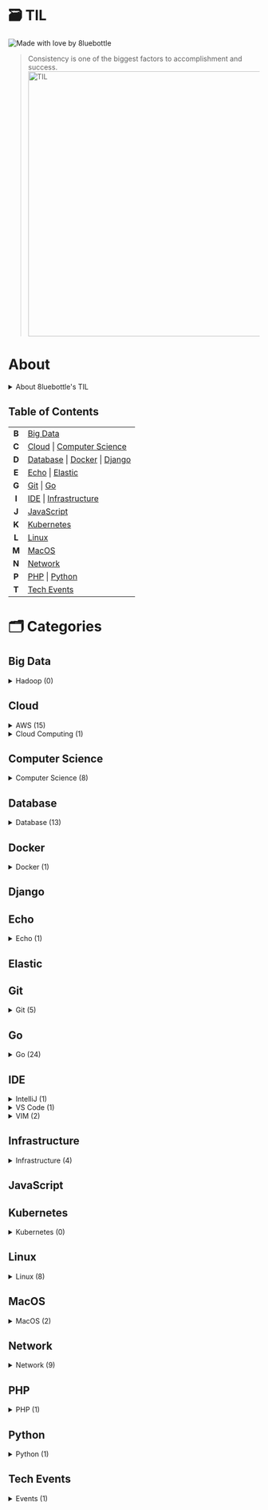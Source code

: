 # 🗃 TIL

![Made with love by 8luebottle](https://img.shields.io/badge/Made%20with%20%E2%9D%A4%EF%B8%8Fby-%208luebottle%20-blue)

> Consistency is one of the biggest factors to accomplishment and success.  
> <img width="530" alt="TIL" src="https://user-images.githubusercontent.com/48475824/72317542-f9361e80-36dc-11ea-9633-ef6bf88725c7.png">

# About

<details>
    <summary>About 8luebottle's TIL</summary>

#### 📌 &nbsp; Available Languages

- 🇰🇷 Korean

#### 📌 &nbsp; Commit Message Convention

`MM.DD.YYYY : <Categories>`

#### 📌 &nbsp; TIL File Extensions

- .md
- .ipynb

#### 📌 &nbsp; Table Format

| Title   | Last Updated |
| ------- | :----------: |
| ABCDEFG |  MM.DD.YYYY  |

#### 📌 &nbsp; Total Count

`Category Name (total count)`

</details>

## Table of Contents

|       |                                                                 |
| :---: | --------------------------------------------------------------- |
| **B** | [Big Data](#big-data)                                           |
| **C** | [Cloud](#cloud) \| [Computer Science](#computer-science)        |
| **D** | [Database](#database) \| [Docker](#docker) \| [Django](#django) |
| **E** | [Echo](#echo) \| [Elastic](#elastic)                            |
| **G** | [Git](#git) \| [Go](#go)                                        |
| **I** | [IDE](#ide) \| [Infrastructure](#infrastructure)                |
| **J** | [JavaScript](#javascript)                                       |
| **K** | [Kubernetes](#kubernetes)                                       |
| **L** | [Linux](#linux)                                                 |
| **M** | [MacOS](#macos)                                                 |
| **N** | [Network](#network)                                             |
| **P** | [PHP](#php) \| [Python](#python)                                |
| **T** | [Tech Events](#tech-events)                                     |

# 🗂 Categories

## Big Data

<details>
    <summary>Hadoop (0)</summary>
    
[↑ return to TOC](#table-of-contents)
    
</details>

## Cloud

<details>
  <summary>AWS (15)</summary>
    
|           Title          |  Last Updated   |
|--------------------------| :-------------- |
|[Athena][AWS_Athena]| 08.19.2020 |
|[AWS Cheat Sheet][AWS_Cheat-Sheet]| 08.12.2023 |
|[AWS Glossary][AWS_Glossary]| 01.29.2020 |
|[CLI][AWS_CLI]| 07.28.2020 |
|[CloudFront][AWS_CloudFront]| 08.15.2020 |
|[CloudWatch][AWS_CloudWatch]| 08.06.2020 |
|[EC2][AWS_EC2]| 09.11.2022 |
|[KMS][AWS_KMS]| 07.23.2020 |
|[Lambda][AWS_Lambda]| 07.22.2020 |
|[RDS][AWS_RDS]|05.31.2023|
|[Route53][AWS_Route53]|07.15.2023|
|[S3][AWS_S3]| 07.25.2021 |
|[SAM][AWS_SAM]| 04.20.2021 |
|[SES][AWS_SES]|09.15.2022|
|[SQS][AWS_SQS]| 07.22.2020 |

[AWS_Athena]: ./Cloud/AWS/athena.md
[AWS_Cheat-Sheet]: ./Cloud/AWS/aws_cheat_sheet.md
[AWS_Glossary]: ./Cloud/AWS/aws_glossary.md
[AWS_CLI]: ./Cloud/AWS/cli.md
[AWS_CloudFront]: ./Cloud/AWS/cloudfront.md
[AWS_CloudWatch]: ./Cloud/AWS/cloudwatch.md
[AWS_EC2]: ./Cloud/AWS/ec2.md
[AWS_KMS]: ./Cloud/AWS/kms.md
[AWS_Lambda]: ./Cloud/AWS/lambda.md
[AWS_RDS]: ./Cloud/AWS/rds.md
[AWS_Route53]: ./Cloud/AWS/route53.md
[AWS_S3]: ./Cloud/AWS/s3.md
[AWS_SAM]: ./Cloud/AWS/sam.md
[AWS_SES]: ./Cloud/AWS/ses.md
[AWS_SQS]: ./Cloud/AWS/sqs.md

[↑ return to TOC](#table-of-contents)

</details>

<details>
  <summary>Cloud Computing (1)</summary>

| Title                                             | Last Updated |
| ------------------------------------------------- | :----------- |
| [Cloud Computing][CloudComputing_Cloud-Computing] | 04.10.2020   |

[CloudComputing_Cloud-Computing]: ./Cloud/CloudComputing/cloud_computing.md

[↑ return to TOC](#table-of-contents)

</details>

## Computer Science

<details>
  <summary>Computer Science (8)</summary>

| Title                                                                      | Last Updated |
| -------------------------------------------------------------------------- | :----------- |
| [Cron Expression][ComputerScience_Cron-Expression]                         | 08.05.2020   |
| [Data Transmission][ComputerScience_Data-Transmission]                     | 02.10.2020   |
| [Middleware][ComputerScience_Middleware]                                   | 04.17.2020   |
| [MMU][ComputerScience_MMU]                                                 | 06.13.2021   |
| [Program Counter][ComputerScience_Program-Counter]                         | 04.07.2020   |
| [Scheduling][ComputerScience_Scheduling]                                   | 07.06.2021   |
| [TDD][ComputerScience_TDD]                                                 | 05.07.2020   |
| [Thread-safe Data Structures][ComputerScience_Thread-Safe-Data-Structures] | 05.06.2023   |

[ComputerScience_Cron-Expression]: ./ComputerScience/cron_expression.md
[ComputerScience_Data-Transmission]: ./ComputerScience/data_transmission.md
[ComputerScience_Middleware]: ./ComputerScience/middleware.md
[ComputerScience_MMU]: ./ComputerScience/mmu.md
[ComputerScience_Program-Counter]: ./ComputerScience/program_counter.md
[ComputerScience_Scheduling]: ./ComputerScience/scheduling.md
[ComputerScience_TDD]: ./ComputerScience/tdd.md
[COmputerScience_Thread-Safe-Data-Structures]: ./ComputerScience/thread-safe_data_structures.md

[↑ return to TOC](#table-of-contents)

</details>

## Database

<details>
  <summary>Database (13)</summary>

| Title                                                                             | Last Updated |
| --------------------------------------------------------------------------------- | :----------- |
| [Buffer Pool][DB_Buffer_Pool]                                                     | 02.10.2022   |
| [Caching Mechanisms][DB_Caching_Mechanisms]                                       | 07.24.2023   |
| [Connect to Database from Command Line][DB_Connect-to-Database-from-Command-Line] | 03.29.2020   |
| [DB Index][DB_DB-Index]                                                           | 03.09.2020   |
| [JOIN][DB_JOIN]                                                                   | 06.13.2020   |
| [Logical Storage Structure][DB_Logical-Storage-Structure]                         | 02.08.2022   |
| [MySQL Option Files][DB_MySQL-Option-Files]                                       | 06.25.2021   |
| [Optimizer][DB_Optimizer]                                                         | 04.14.2020   |
| [Performance Tuning][DB_Performance-Tuning]                                       | 02.12.2022   |
| [postgreSQL][DB_postgreSQL]                                                       | 06.13.2020   |
| [Redis TTL][DB_Redis-TTL]                                                         | 03.28.2020   |
| [Redis][DB_Redis]                                                                 | 06.30.2020   |
| [SQL DROP][DB_SQL-DROP]                                                           | 03.18.2020   |
| [SQL LIKE][DB_SQL-LIKE]                                                           | 08.07.2020   |

[DB_Buffer_Pool]: ./Database/buffer_pool.md
[DB_Caching_Mechanisms]: ./Database/caching_mechanisms.md
[DB_Connect-to-Database-from-Command-Line]: ./Database/connect_db_from_cli.md
[DB_DB-Index]: ./Database/db_index.md
[DB_JOIN]: ./Database/join.md
[DB_Logical-Storage-Structure]: ./Database/logical_storage_structure.md
[DB_MySQL-Option-Files]: ./Database/mysql_option_files.md
[DB_Optimizer]: ./Database/optimizer.md
[DB_Performance-Tuning]: ./Database/performance_tuning.md
[DB_postgreSQL]: ./Database/postgresql.md
[DB_Redis-TTL]: ./Database/redis_ttl.md
[DB_Redis]: ./Database/redis.md
[DB_SQL-DROP]: ./Database/sql_drop.md
[DB_SQL-LIKE]: ./Database/sql_like.md

[↑ return to TOC](#table-of-contents)

</details>

## Docker

<details>
  <summary>Docker (1)</summary>

| Title                                     | Last Updated |
| ----------------------------------------- | :----------- |
| [Docker Commands][Docker_Docker-Commands] | 05.25.2023   |

[Docker_Docker-Commands]: ./Docker/docker_commands.md

[↑ return to TOC](#table-of-contents)

</details>

## Django

## Echo

<details>
  <summary>Echo (1)</summary>

| Title                                   | Last Updated |
| --------------------------------------- | :----------- |
| [Echo-Middleware][Echo_Echo-Middleware] | 04.20.2020   |

[Echo_Echo-Middleware]: ./Echo/middleware.md

[↑ return to TOC](#table-of-contents)

</details>

## Elastic

## Git

<details>
  <summary>Git (5)</summary>

| Title                | Last Updated |
| -------------------- | :----------- |
| [.git][Git_dot-git]  | 05.15.2021   |
| [Alias][Git_Alias]   | 07.12.2020   |
| [Blame][Git_Blame]   | 04.27.2020   |
| [Branch][Git_Branch] | 10.13.2022   |
| [Stash][Git_Stash]   | 06.24.2021   |

[Git_dot-git]: ./Git/.git.md
[Git_Alias]: ./Git/alias.md
[Git_Blame]: ./Git/blame.md
[Git_Branch]: ./Git/branch.md
[Git_Stash]: ./Git/stash.md

[↑ return to TOC](#table-of-contents)

</details>

## Go

<details>
  <summary>Go (24)</summary>

| Title                                     | Last Updated |
| ----------------------------------------- | :----------- |
| [Arrays][Go_Array]                        | 01.27.2020   |
| [Bcrypt][Go_Bcrypt]                       | 02.19.2020   |
| [Channel][Go_Channel]                     | 07.19.2020   |
| [Constants][Go_Constants]                 | 01.27.2020   |
| [Data Types][Go_Data-Types]               | 09.06.2020   |
| [Dependency][Go_Dependency]               | 04.20.2020   |
| [Duck Typing][Go_Duck-Typing]             | 02.05.2020   |
| [For Loop][Go_For-Loop]                   | 02.05.2020   |
| [Functions][Go_Functions]                 | 02.01.2020   |
| [Go Playground][Go_Go-Playground]         | 01.21.2020   |
| [Package fmt][Go_Package-fmt]             | 04.22.2020   |
| [Package gorm][Go_Package-gorm]           | 08.03.2020   |
| [Package http][Go_Package-http]           | 08.30.2020   |
| [Package json][Go_Package-json]           | 02.25.2020   |
| [Package jwt][Go_Package-jwt]             | 03.17.2020   |
| [Package os][Go_Package-os]               | 05.08.2020   |
| [Package redis][Go_Package-redis]         | 03.13.2020   |
| [Package smtp][Go_Package-smtp]           | 03.17.2020   |
| [Package utf8][Go_Package-utf8]           | 07.20.2020   |
| [Package viper][Go_Pacakge-viper]         | 03.21.2020   |
| [Pointer][Go_Pointer]                     | 02.02.2020   |
| [Setup Go Compiler][Go_Setup-Go-Compiler] | 01.22.2020   |
| [Slices][Go_Slices]                       | 02.04.2020   |
| [Variables][Go_Variables]                 | 01.27.2020   |

[Go_Array]: ./Go/arrays.md
[Go_Bcrypt]: ./Go/bcrypt.md
[Go_Channel]: ./Go/channel.md
[Go_Constants]: ./Go/constants.md
[Go_Data-Types]: ./Go/data_types.md
[Go_Dependency]: ./Go/dependency.md
[Go_Duck-Typing]: ./Go/duck_typing.go
[Go_For-Loop]: ./Go/for_loop.md
[Go_Functions]: ./Go/functions.md
[Go_Go-Playground]: ./Go/go_playground.md
[Go_Package-fmt]: ./Go/package_fmt.md
[Go_Package-gorm]: ./Go/package_gorm.md
[Go_Package-http]: ./Go/package_http.md
[Go_Package-json]: ./Go/package_json.md
[Go_Package-jwt]: ./Go/package_jwt.md
[Go_Package-os]: ./Go/package_os.md
[Go_Package-redis]: ./Go/package_redis.md
[Go_Package-smtp]: ./Go/package_smtp.md
[Go_Package-utf8]: ./Go/package_utf8.md
[Go_Pacakge-viper]: ./Go/package_viper.md
[Go_Pointer]: ./Go/pointer.md
[Go_Setup-Go-Compiler]: ./Go/setup_go_compiler.md
[Go_Slices]: ./Go/slices.md
[Go_Variables]: ./Go/variables.md

[↑ return to TOC](#table-of-contents)

</details>

## IDE

<details>
  <summary>IntelliJ (1)</summary>

| Title                                           | Last Updated |
| ----------------------------------------------- | :----------- |
| [IntelliJ Commands][IntelliJ_IntelliJ-Commands] | 04.24.2020   |

[IntelliJ_IntelliJ-Commands]: ./IDE/IntelliJ/intellij_commands.md

[↑ return to TOC](#table-of-contents)

</details>

<details>
  <summary>VS Code (1)</summary>

| Title                                       | Last Updated |
| ------------------------------------------- | :----------- |
| [VS Code Commands][VSCode_VS-Code-Commands] | 01.30.2020   |

[VSCode_VS-Code-Commands]: ./IDE/VSCode/vscode_commands.md

[↑ return to TOC](#table-of-contents)

</details>

<details>
  <summary>VIM (2)</summary>

| Title                            | Last Updated |
| -------------------------------- | :----------- |
| [Setup][VIM_Setup]               | 01.30.2020   |
| [Vim Commands][VIM_Vim-Commands] | 07.07.2020   |

[VIM_Setup]: ./IDE/Vim/setup.md
[VIM_Vim-Commands]: ./IDE/Vim/vim_commands.md

[↑ return to TOC](#table-of-contents)

</details>

## Infrastructure

<details>
  <summary>Infrastructure (4)</summary>

| Title                                   | Last Updated |
| --------------------------------------- | :----------- |
| [Durability][Infrastructure_Durability] | 07.30.2020   |
| [ElasticMQ][Infrastructure_ElasticMQ]   | 03.12.2022   |
| [Stability][Infrastructure_Stability]   | 02.24.2020   |
| [IaC][Infrastructure_IaC]               | 05.02.2020   |

[Infrastructure_Durability]: ./Infrastructure/durability.md
[Infrastructure_ElasticMQ]: ./Infrastructure/elasticmq.md
[Infrastructure_Stability]: ./Infrastructure/stability.md
[Infrastructure_IaC]: ./Infrastructure/iac.md

[↑ return to TOC](#table-of-contents)

</details>

## JavaScript

## Kubernetes

<details>
    <summary>Kubernetes (0)</summary>
    
[↑ return to TOC](#table-of-contents)
    
</details>

## Linux

<details>
  <summary>Linux (8)</summary>

| Title                                  | Last Updated |
| -------------------------------------- | :----------- |
| [compgen][Linux_compgen]               | 08.06.2020   |
| [cURL Command in Linux][Linux_curl]    | 09.27.2022   |
| [GDB][Linux_GLB]                       | 02.10.2020   |
| [Linux Commands][Linux_Linux-Commands] | 06.25.2020   |
| [LXC][Linux_LXC]                       | 04.28.2020   |
| [Makefile][Linux_Makefile]             | 08.06.2020   |
| [OS Version][Linux_OS-Version]         | 09.30.2022   |
| [stress][Linux_stress]                 | 09.04.2022   |

[Linux_compgen]: ./Linux/compgen.md
[Linux_curl]: ./Linux/curl.md
[Linux_GLB]: ./Linux/gdb.md
[Linux_Linux-Commands]: ./Linux/linux_commands.md
[Linux_LXC]: ./Linux/lxc.md
[Linux_Makefile]: ./Linux/makefile.md
[Linux_OS-Version]: ./Linux/os_version.md
[Linux_stress]: ./Linux/stress.md

[↑ return to TOC](#table-of-contents)

</details>

## MacOS

<details>
  <summary>MacOS (2)</summary>

| Title                              | Last Updated |
| ---------------------------------- | :----------- |
| [MacOS Commands][MacOS_Commands]   | 07.17.2020   |
| [Switch Focus][MacOS_Switch-Focus] | 02.15.2020   |

[MacOS_Commands]: ./MacOS/mac_commands.md
[MacOS_Switch-Focus]: ./MacOS/switch_focus.md

[↑ return to TOC](#table-of-contents)

</details>

## Network

<details>
  <summary>Network (9)</summary>

| Title                                                      | Last Updated |
| ---------------------------------------------------------- | :----------- |
| [Data Transmission Modes][Network_Data-Transmission-Modes] | 05.29.2021   |
| [DNS][Network_DNS]                                         | 07.16.2023   |
| [HTTP CORS][Network_HTTP-CORS]                             | 04.17.2020   |
| [Hub][Network_Hub]                                         | 05.31.2021   |
| [Network Topology][Network_Network-Topology]               | 06.15.2021   |
| [Port][Network_Port]                                       | 07.15.2021   |
| [Proxy Server][Network_Proxy-Server]                       | 07.11.2021   |
| [RJ45][Network_RJ45]                                       | 06.04.2021   |
| [SMTP][Network_SMTP]                                       | 03.16.2020   |
| [SSH][Network_SSH]                                         | 04.28.2020   |

[Network_Data-Transmission-Modes]: ./Network/data_transmission_modes.md
[Network_DNS]: ./Network/dns.md
[Network_HTTP-CORS]: ./Network/http-cors.md
[Network_Hub]: ./Network/hub.md
[Network_Network-Topology]: ./Network/network_topology.md
[Network_Port]: ./Network/port.md
[Network_Proxy-Server]: ./Network/proxy_server.md
[Network_RJ45]: ./Network/rj45.md
[Network_SMTP]: ./Network/smtp.md
[Network_SSH]: ./Network/ssh.md

[↑ return to TOC](#table-of-contents)

</details>

## PHP

<details>
  <summary>PHP (1)</summary>

| Title                      | Last Updated |
| -------------------------- | :----------- |
| [Functions][PHP_Functions] | 09.13.2021   |

[PHP_Functions]: ./PHP/functions.md

</details>

## Python

<details>
  <summary>Python (1)</summary>

| Title                                         | Last Updated |
| --------------------------------------------- | :----------- |
| [Pretty Print JSON][Python_Pretty-Print-JSON] | 07.27.2020   |

[Python_Pretty-Print-JSON]: ./Python/pretty_print_json.md

[↑ return to TOC](#table-of-contents)

</details>

## Tech Events

<details>
  <summary> Events (1)</summary>

| Title                                       | Last Updated |
| ------------------------------------------- | :----------- |
| [sudo ap-get growth++][sudo_app-get_growth] | 10.02.2021   |

[sudo_app-get_growth]: ./TechEvents/sudo_app-get_growth++.md

[↑ return to TOC](#table-of-contents)

</details>
